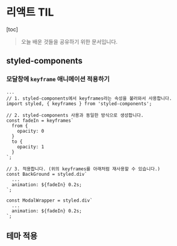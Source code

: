 # 리액트 TIL

[toc]

> 오늘 배운 것들을 공유하기 위한 문서입니다.

## styled-components

### 모달창에 `keyframe` 애니메이션 적용하기

```react
...
// 1. styled-components에서 keyframes라는 속성을 불러와서 사용합니다.
import styled, { keyframes } from 'styled-components';

// 2. styled-components 사용과 동일한 방식으로 생성합니다.
const fadeIn = keyframes`
  from {
    opacity: 0
  }
  to {
    opacity: 1
  }
`;

// 3. 적용합니다. (위의 keyframes를 아래처럼 재사용할 수 있습니다.)
const BackGround = styled.div`
  ...
  animation: ${fadeIn} 0.2s;
`;

const ModalWrapper = styled.div`
  ...
  animation: ${fadeIn} 0.2s;
`;
```



## 테마 적용



